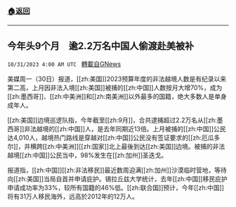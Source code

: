 ###  [:house:返回](README.md)
---


## 今年头9个月　逾2.2万名中国人偷渡赴美被补
`10/31/2023 4:00 AM UTC ` [轉載自GNews](https://gnews.org/articles/1902320)

美媒周一（30日）报道，[[zh:美国]]2023预算年度的非法越境人数是有纪录以来第二高，上月因非法入境[[zh:美国]]被捕的[[zh:中国]]人数按月大增70%，成为[[zh:墨西哥]]、[[zh:中美洲]]和[[zh:南美洲]]以外最多的国籍，绝大多数人是单身成年人。

[[zh:美国]]边境巡逻队指，今年截至[[zh:9月]]，合共逮捕超过2.2万名从[[zh:墨西哥]]非法越境的[[zh:中国]]人，是去年同期近13倍。上月被捕的[[zh:中国]]公民达4,010人，越境热门路线是穿越对[[zh:中国]]公民没有签证要求的[[zh:厄瓜多尔]]，并横跨[[zh:中美洲]][[zh:国家]]北上最後到达[[zh:美国]]边境。被捕的非法越境[[zh:中国]]公民当中，98%发生在[[zh:加州]]圣迭戈。

报道指，[[zh:中国]][[zh:非法移民]]最近数周迫满[[zh:加州]]沙漠临时营地，等待向[[zh:美国]]当局自首并申请庇护。锡拉丘兹大学统计，去年[[zh:中国]]移民庇护申请成功率为33%，较所有国籍的46%低。[[zh:联合国]]预计，今年[[zh:中国]]将有31万人移民海外，远高於2012年的12万人。
